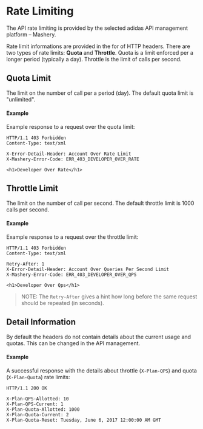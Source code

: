 # Rate Limiting
The API rate limiting is provided by the selected adidas API management platform – Mashery. 

Rate limit informations are provided in the for of HTTP headers. There are two types of rate limits: **Quota** and **Throttle**. Quota is a limit enforced per a longer period (typically a day). Throttle is the limit of calls per second. 

## Quota Limit
The limit on the number of call per a period (day). The default quota limit is "unlimited". 

#### Example 
Example response to a request over the quota limit: 

```
HTTP/1.1 403 Forbidden
Content-Type: text/xml

X-Error-Detail-Header: Account Over Rate Limit
X-Mashery-Error-Code: ERR_403_DEVELOPER_OVER_RATE

<h1>Developer Over Rate</h1>
```

## Throttle Limit
The limit on the number of call per second. The default throttle limit is 1000 calls per second. 

#### Example
Example response to a request over the throttle limit:

```
HTTP/1.1 403 Forbidden
Content-Type: text/xml

Retry-After: 1
X-Error-Detail-Header: Account Over Queries Per Second Limit
X-Mashery-Error-Code: ERR_403_DEVELOPER_OVER_QPS

<h1>Developer Over Qps</h1>
```

> NOTE: The `Retry-After` gives a hint how long before the same request should be repeated (in seconds).


## Detail Information

By default the headers do not contain details about the current usage and quotas. This can be changed in the API management.

#### Example
A successful response with the details about throttle (`X-Plan-QPS`) and quota (`X-Plan-Quota`) rate limits:

```
HTTP/1.1 200 OK

X-Plan-QPS-Allotted: 10
X-Plan-QPS-Current: 1
X-Plan-Quota-Allotted: 1000
X-Plan-Quota-Current: 2
X-Plan-Quota-Reset: Tuesday, June 6, 2017 12:00:00 AM GMT
```
  



